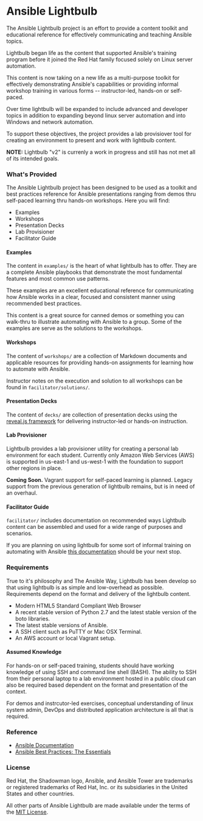 # Ansible Lightbulb

The Ansible Lightbulb project is an effort to provide a content toolkit and educational reference for effectively communicating and teaching Ansible topics.

Lightbulb began life as the content that supported Ansible's training program before it joined the Red Hat family focused solely on Linux server automation.

This content is now taking on a new life as a multi-purpose toolkit for effectively demonstrating Ansible's capabilities or providing informal workshop training in various forms -- instructor-led, hands-on or self-paced. 

Over time lightbulb will be expanded to include advanced and developer topics in addition to expanding beyond linux server automation and into Windows and network automation.

To support these objectives, the project provides a lab provisiover tool for creating an environment to present and work with lightbulb content. 

**NOTE:** Lightbulb "v2" is currenly a work in progress and still has not met all of its intended goals. 

### What's Provided

The Ansible Lightbulb project has been designed to be used as a toolkit and best practices reference for Ansible presentations ranging from demos thru self-paced learning thru hands-on workshops. Here you will find:

* Examples
* Workshops
* Presentation Decks
* Lab Provisioner
* Facilitator Guide

#### Examples

The content in `examples/` is the heart of what lightbulb has to offer. They are a complete Ansible playbooks that demonstrate the most fundamental features and most common use patterns. 

These examples are an excellent educational reference for communicating how Ansible works in a clear, focused and consistent manner using recommended best practices.

This content is a great source for canned demos or something you can walk-thru to illustrate automating with Ansible to a group. Some of the examples are serve as the solutions to the workshops.

#### Workshops

The content of `workshops/` are a collection of Markdown documents and applicable resources for providing hands-on assignments for learning how to automate with Ansible. 

Instructor notes on the execution and solution to all workshops can be found in `facilitator/solutions/`. 

#### Presentation Decks

The content of `decks/` are collection of presentation decks using the [reveal.js framework](http://lab.hakim.se/reveal-js/) for delivering instructor-led or hands-on instruction. 

#### Lab Provisioner

Lightbulb provides a lab provisioner utility for creating a personal lab environment for each student. Currently only Amazon Web Services (AWS) is supported in us-east-1 and us-west-1 with the foundation to support other regions in place.

**Coming Soon.** Vagrant support for self-paced learning is planned. Legacy support from the previous generation of lightbulb remains, but is in need of an overhaul. 

#### Facilitator Guide

`facilitator/` includes documentation on recommended ways Lightbulb content can be assembled and used for a wide range of purposes and scenarios. 

If you are planning on using lightbulb for some sort of informal training on automating with Ansible [this documentation](facilitator/README.md) should be your next stop.

### Requirements

True to it's philosophy and The Ansible Way, Lightbulb has been develop so that using lightbulb is as simple and low-overhead as possible. Requirements depend on the format and delivery of the lightbulb content. 

* Modern HTML5 Standard Compliant Web Browser
* A recent stable version of Python 2.7 and the latest stable version of the boto libraries.
* The latest stable versions of Ansible.
* A SSH client such as PuTTY or Mac OSX Terminal.
* An AWS account or local Vagrant setup.

#### Assumed Knowledge

For hands-on or self-paced training, students should have working knowledge of using SSH and command line shell (BASH). The ability to SSH from their personal laptop to a lab environment hosted in a public cloud can also be required based dependent on the format and presentation of the context. 

For demos and instrcutor-led exercises, conceptual understanding of linux system admin, DevOps and distributed application architecture is all that is required.

### Reference

* [Ansible Documentation](http://docs.ansible.com)
* [Ansible Best Practices: The Essentials](https://www.ansible.com/blog/ansible-best-practices-essentials)

### License

Red Hat, the Shadowman logo, Ansible, and Ansible Tower are trademarks or registered trademarks of Red Hat, Inc. or its subsidiaries in the United States and other countries.

All other parts of Ansible Lightbulb are made available under the terms of the [MIT License](LICENSE).

